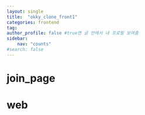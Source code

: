 ```yaml
---
layout: single
title:  "okky_clone_front1"
categories: frontend
tag:
author_profile: false #true면 글 안에서 내 프로필 보여줌
sidebar:
    nav: "counts"
#search: false
---
```


# join_page

# web
